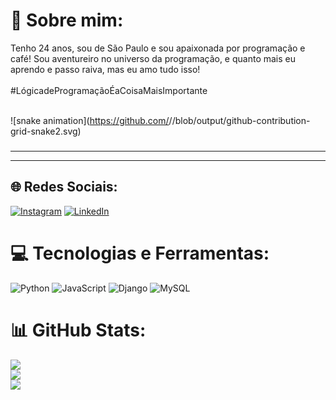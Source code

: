 # 💫 Sobre mim:
Tenho 24 anos, sou de São Paulo e sou apaixonada por programação e café! Sou aventureiro no universo da programação, e quanto mais eu aprendo e passo raiva, mas eu amo tudo isso! <br><br>#LógicadeProgramaçãoÉaCoisaMaisImportante<br><br>

![snake animation](https://github.com/<seu user name>/<seu user name>/blob/output/github-contribution-grid-snake2.svg)
###
------------------------------


------------------------------
## 🌐 Redes Sociais:
[![Instagram](https://img.shields.io/badge/Instagram-%23E4405F.svg?logo=Instagram&logoColor=white)](https://instagram.com/joaoo_psa) [![LinkedIn](https://img.shields.io/badge/LinkedIn-%230077B5.svg?logo=linkedin&logoColor=white)](https://linkedin.com/in/joão-paulo-santos-de-almeida) 

# 💻 Tecnologias e Ferramentas:
![Python](https://img.shields.io/badge/python-3670A0?style=for-the-badge&logo=python&logoColor=ffdd54) ![JavaScript](https://img.shields.io/badge/javascript-%23323330.svg?style=for-the-badge&logo=javascript&logoColor=%23F7DF1E) ![Django](https://img.shields.io/badge/django-%23092E20.svg?style=for-the-badge&logo=django&logoColor=white) ![MySQL](https://img.shields.io/badge/mysql-%2300000f.svg?style=for-the-badge&logo=mysql&logoColor=white)
# 📊 GitHub Stats:
![](https://github-readme-stats.vercel.app/api?username=jpsantosdealmeida&theme=dark&hide_border=false&include_all_commits=false&count_private=false)<br/>
![](https://github-readme-streak-stats.herokuapp.com/?user=jpsantosdealmeida&theme=dark&hide_border=false)<br/>
![](https://github-readme-stats.vercel.app/api/top-langs/?username=jpsantosdealmeida&theme=dark&hide_border=false&include_all_commits=false&count_private=false&layout=compact)

